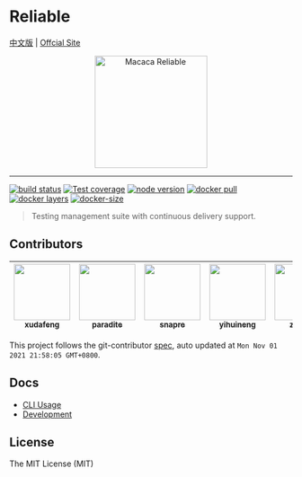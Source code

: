 # Reliable

[中文版](README.zh-CN.md) | [Offcial Site](//macacajs.github.io/reliable)

<p align="center">
  <a href="//macacajs.github.io/reliable">
    <img
      alt="Macaca Reliable"
      src="https://macacajs.github.io/reliable/logo/reliable.svg"
      width="200"
    />
  </a>
</p>

---

[![build status][travis-image]][travis-url]
[![Test coverage][codecov-image]][codecov-url]
[![node version][node-image]][node-url]
[![docker pull][docker-pull-image]][docker-url]
[![docker layers][docker-layers-image]][docker-url]
[![docker-size][docker-size-image]][docker-url]

[travis-image]: https://travis-ci.com/macacajs/reliable.svg?branch=master
[travis-url]: https://travis-ci.com/macacajs/reliable
[codecov-image]: https://img.shields.io/codecov/c/github/macacajs/reliable/master.svg
[codecov-url]: https://codecov.io/gh/macacajs/reliable
[node-image]: https://img.shields.io/badge/node.js-%3E=_12-green.svg
[node-url]: http://nodejs.org/download/
[docker-pull-image]: https://img.shields.io/docker/pulls/macacajs/reliable-web.svg?logo=dockbit
[docker-layers-image]: https://img.shields.io/microbadger/layers/macacajs/reliable-web.svg?logo=dockbit
[docker-size-image]: https://img.shields.io/microbadger/image-size/macacajs/reliable-web.svg?logo=dockbit
[docker-url]: https://hub.docker.com/r/macacajs/reliable-web/

> Testing management suite with continuous delivery support.

<!-- GITCONTRIBUTOR_START -->

## Contributors

|[<img src="https://avatars.githubusercontent.com/u/1011681?v=4" width="100px;"/><br/><sub><b>xudafeng</b></sub>](https://github.com/xudafeng)<br/>|[<img src="https://avatars.githubusercontent.com/u/1209810?v=4" width="100px;"/><br/><sub><b>paradite</b></sub>](https://github.com/paradite)<br/>|[<img src="https://avatars.githubusercontent.com/u/52845048?v=4" width="100px;"/><br/><sub><b>snapre</b></sub>](https://github.com/snapre)<br/>|[<img src="https://avatars.githubusercontent.com/u/10104168?v=4" width="100px;"/><br/><sub><b>yihuineng</b></sub>](https://github.com/yihuineng)<br/>|[<img src="https://avatars.githubusercontent.com/u/15025212?v=4" width="100px;"/><br/><sub><b>zhuyali</b></sub>](https://github.com/zhuyali)<br/>|
| :---: | :---: | :---: | :---: | :---: |


This project follows the git-contributor [spec](https://github.com/xudafeng/git-contributor), auto updated at `Mon Nov 01 2021 21:58:05 GMT+0800`.

<!-- GITCONTRIBUTOR_END -->

## Docs

- [CLI Usage](//github.com/macacajs/reliable-cli)
- [Development](./docker/reliable-web#development)

## License

The MIT License (MIT)
